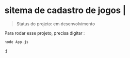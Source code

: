 # sitema de cadastro de jogos |

> Status do projeto: em desenvolvimento

Para rodar esse projeto, precisa digitar :

```
node App.js 
```

:)